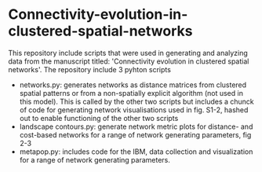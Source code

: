 # Connectivity-evolution-in-clustered-spatial-networks
This repository include scripts that were used in generating and analyzing data from the manuscript titled: 'Connectivity evolution in clustered spatial networks'.
The repository include 3 pyhton scripts
* networks.py: generates networks as distance matrices from clustered spatial patterns or from a non-spatially explicit algorithm (not used in this model). This is called by the other two scripts but includes a chunck of code for generating network visualisations used in fig. S1-2, hashed out to enable functioning of the other two scripts
* landscape contours.py: generate network metric plots for distance- and cost-based networks for a range of network generating parameters, fig 2-3
* metapop.py: includes code for the IBM, data collection and visualization for a range of network generating parameters.

